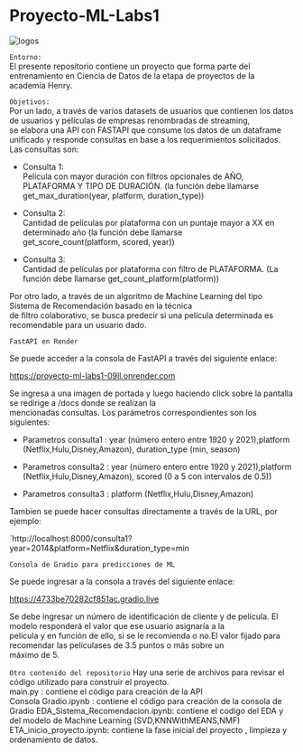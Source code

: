 # Proyecto-ML-Labs1



![logos](https://i0.wp.com/revistapuntobo.com/wp-content/uploads/2020/09/netflix-disney-plus-amazon-hulu-1205084-1280x0-1.jpeg)



`Entorno:`  
El presente repositorio contiene un proyecto que forma parte del entrenamiento en Ciencia de Datos de la etapa de proyectos de la   
academia Henry.  

`Objetivos:`  
Por un lado, a través de varios datasets de usuarios que contienen los datos de usuarios y películas de empresas renombradas de streaming,  
se elabora una API con FASTAPI que consume los datos de un dataframe unificado y responde consultas en base a los requerimientos solicitados.
Las consultas son:  

- Consulta 1:  
Película con mayor duración con filtros opcionales de AÑO, PLATAFORMA Y TIPO DE DURACIÓN. (la función debe llamarse  
get_max_duration(year, platform, duration_type))

- Consulta 2:  
Cantidad de películas por plataforma con un puntaje mayor a XX en determinado año (la función debe llamarse   
get_score_count(platform, scored, year)) 

- Consulta 3:  
Cantidad de películas por plataforma con filtro de PLATAFORMA. (La función debe llamarse get_count_platform(platform))  

Por otro lado, a través de un algoritmo de Machine Learning del tipo Sistema de Recomendación basado en la técnica  
de filtro colaborativo, se busca predecir si una película determinada es recomendable para un usuario dado.

`FastAPI en Render`

Se puede acceder a la consola de FastAPI a través del siguiente enlace:  

https://proyecto-ml-labs1-09ll.onrender.com

Se ingresa a una imagen de portada y luego haciendo click sobre la pantalla se redirige a /docs donde se realizan la    
mencionadas consultas. Los parámetros correspondientes son los siguientes:  

- Parametros consulta1 : year (número entero entre 1920 y 2021),platform (Netflix,Hulu,Disney,Amazon), duration_type (min, season)  

- Parametros consulta2 : year (número entero entre 1920 y 2021),platform (Netflix,Hulu,Disney,Amazon), scored (0 a 5 con intervalos de 0.5))  

- Parametros consulta3 : platform (Netflix,Hulu,Disney,Amazon)  

Tambien se puede hacer consultas directamente a través de la URL, por ejemplo:

`http://localhost:8000/consulta1?year=2014&platform=Netflix&duration_type=min   

`Consola de Gradio para predicciones de ML`  

Se puede ingresar a la consola a través del siguiente enlace:  

https://4733be70282cf851ac.gradio.live

Se debe ingresar un número de identificación de cliente y de película. El modelo responderá el valor que ese usuario asignaría a la  
película y en función de ello, si se le recomienda o no.El valor fijado para recomendar las películases de 3.5 puntos o más sobre un  
máximo de 5.

`Otro contenido del repositorio`
Hay una serie de archivos para revisar el código utilizado para construir el proyecto.  
main.py : contiene el código para creación de la API  
Consola Gradio.ipynb : contiene el código para creación de la consola de Gradio 
EDA_Sistema_Recomendacion.ipynb: contiene el codigo del EDA y del modelo de Machine Learning (SVD,KNNWithMEANS,NMF)  
ETA_inicio_proyecto.ipynb: contiene la fase inicial del proyecto , limpieza y ordenamiento de datos.



